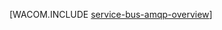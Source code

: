 <properties linkid="develop-net-how-to-guides-service-bus-amqp-overview" urlDisplayName="Service Bus AMQP Overview" pageTitle="Service Bus AMQP 概述 - Azure " metaKeywords="" description="了解如何在 Azure 中使用高级消息队列协议 (AMQP) 1.0。" metaCanonical="" services="service-bus" documentationCenter=".NET" title="" authors="sethm" solutions="" manager="" editor="" />
<tags ms.service="service-bus"
    ms.date="02/11/2015"
    wacn.date=""
    />





[WACOM.INCLUDE [service-bus-amqp-overview](../includes/service-bus-amqp-overview.md)]
